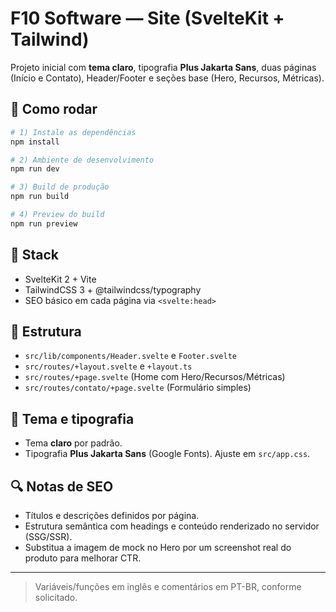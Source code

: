 # F10 Software — Site (SvelteKit + Tailwind)

Projeto inicial com **tema claro**, tipografia **Plus Jakarta Sans**, duas páginas (Início e Contato), Header/Footer e seções base (Hero, Recursos, Métricas).

## 🔧 Como rodar

```bash
# 1) Instale as dependências
npm install

# 2) Ambiente de desenvolvimento
npm run dev

# 3) Build de produção
npm run build

# 4) Preview do build
npm run preview
```

## 🧰 Stack
- SvelteKit 2 + Vite
- TailwindCSS 3 + @tailwindcss/typography
- SEO básico em cada página via `<svelte:head>`

## 📝 Estrutura
- `src/lib/components/Header.svelte` e `Footer.svelte`
- `src/routes/+layout.svelte` e `+layout.ts`
- `src/routes/+page.svelte` (Home com Hero/Recursos/Métricas)
- `src/routes/contato/+page.svelte` (Formulário simples)

## 🎨 Tema e tipografia
- Tema **claro** por padrão.
- Tipografia **Plus Jakarta Sans** (Google Fonts). Ajuste em `src/app.css`.

## 🔍 Notas de SEO
- Títulos e descrições definidos por página.
- Estrutura semântica com headings e conteúdo renderizado no servidor (SSG/SSR).
- Substitua a imagem de mock no Hero por um screenshot real do produto para melhorar CTR.

---

> Variáveis/funções em inglês e comentários em PT-BR, conforme solicitado.
